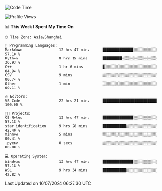 <!--START_SECTION:waka-->
![Code Time](http://img.shields.io/badge/Code%20Time-1%2C854%20hrs%2034%20mins-blue)

![Profile Views](http://img.shields.io/badge/Profile%20Views-2-blue)

📊 **This Week I Spent My Time On** 

```text
🕑︎ Time Zone: Asia/Shanghai

💬 Programming Languages: 
Markdown                 12 hrs 47 mins      ██████████████░░░░░░░░░░░   57.18 % 
Python                   8 hrs 15 mins       █████████░░░░░░░░░░░░░░░░   36.93 % 
C++                      1 hr 6 mins         █░░░░░░░░░░░░░░░░░░░░░░░░   04.94 % 
CSV                      9 mins              ░░░░░░░░░░░░░░░░░░░░░░░░░   00.74 % 
Other                    1 min               ░░░░░░░░░░░░░░░░░░░░░░░░░   00.11 % 

🔥 Editors: 
VS Code                  22 hrs 21 mins      █████████████████████████   100.00 % 

🐱‍💻 Projects: 
CS-Notes                 12 hrs 47 mins      ██████████████░░░░░░░░░░░   57.18 % 
star_identification      9 hrs 28 mins       ███████████░░░░░░░░░░░░░░   42.40 % 
minnow                   5 mins              ░░░░░░░░░░░░░░░░░░░░░░░░░   00.41 % 
.pyenv                   0 secs              ░░░░░░░░░░░░░░░░░░░░░░░░░   00.00 % 

💻 Operating System: 
Windows                  12 hrs 47 mins      ██████████████░░░░░░░░░░░   57.18 % 
WSL                      9 hrs 34 mins       ███████████░░░░░░░░░░░░░░   42.82 % 
```


 Last Updated on 16/07/2024 06:27:30 UTC
<!--END_SECTION:waka-->